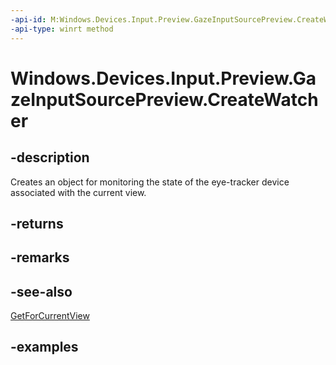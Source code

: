 ```yaml
---
-api-id: M:Windows.Devices.Input.Preview.GazeInputSourcePreview.CreateWatcher
-api-type: winrt method
---
```


<!-- Method syntax.
public GazeDeviceWatcherPreview GazeInputSourcePreview.CreateWatcher()
-->

# Windows.Devices.Input.Preview.GazeInputSourcePreview.CreateWatcher

## -description

Creates an object for monitoring the state of the eye-tracker device associated with the current view.

## -returns

## -remarks

## -see-also

[GetForCurrentView](gazeinputsourcepreview_getforcurrentview_1363600702.md)

## -examples

